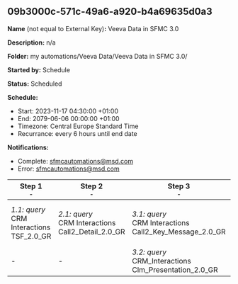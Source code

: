## 09b3000c-571c-49a6-a920-b4a69635d0a3

**Name** (not equal to External Key)**:** Veeva Data in SFMC 3.0

**Description:** n/a

**Folder:** my automations/Veeva Data/Veeva Data in SFMC 3.0/

**Started by:** Schedule

**Status:** Scheduled

**Schedule:**

* Start: 2023-11-17 04:30:00 +01:00
* End: 2079-06-06 00:00:00 +01:00
* Timezone: Central Europe Standard Time
* Recurrance: every 6 hours until end date

**Notifications:**

* Complete: sfmcautomations@msd.com
* Error: sfmcautomations@msd.com

| Step 1<br>_<small>-</small>_ | Step 2<br>_<small>-</small>_ | Step 3<br>_<small>-</small>_ | Step 4<br>_<small>-</small>_ | Step 5<br>_<small>-</small>_ | Step 6<br>_<small>-</small>_ | Step 7<br>_<small>-</small>_ | Step 8<br>_<small>-</small>_ | Step 9<br>_<small>-</small>_ | Step 10<br>_<small>-</small>_ | Step 11<br>_<small>-</small>_ | Step 12<br>_<small>-</small>_ | Step 13<br>_<small>-</small>_ | Step 14<br>_<small>-</small>_ | Step 15<br>_<small>-</small>_ | Step 16<br>_<small>-</small>_ | Step 17<br>_<small>-</small>_ | Step 18<br>_<small>-</small>_ | Step 19<br>_<small>-</small>_ | Step 20<br>_<small>-</small>_ | Step 21<br>_<small>-</small>_ | Step 22<br>_<small>-</small>_ | Step 23<br>_<small>-</small>_ | Step 24<br>_<small>-</small>_ | Step 25<br>_<small>-</small>_ | Step 26<br>_<small>-</small>_ |
| --- | --- | --- | --- | --- | --- | --- | --- | --- | --- | --- | --- | --- | --- | --- | --- | --- | --- | --- | --- | --- | --- | --- | --- | --- | --- |
| _1.1: query_<br>CRM Interactions TSF_2.0_GR | _2.1: query_<br>CRM Interactions Call2_Detail_2.0_GR | _3.1: query_<br>CRM Interactions Call2_Key_Message_2.0_GR | _4.1: query_<br>CRM Interactions Email_Activity_2.0_GR | _5.1: query_<br>CRM Interactions Account_2.0_GR | _6.1: query_<br>CRM Interactions Address_2.0_GR | _7.1: query_<br>CRM_Interactions_Product_metrics_2.0_GR | _8.1: query_<br>CRM Interactions Multichannel_consent_2.0_GR | _9.1: query_<br>CRM Interactions Question_Response_2.0_GR | _10.1: query_<br>CRM Interactions Sent_Email_2.0_GR | _11.1: query_<br>CRM Interactions Call2_Sample_2.0_GR | _12.1: query_<br>CRM Interactions Survey_Target_2.0_GR | _13.1: query_<br>CRM Interactions Survey_Question_2.0_GR | _14.1: query_<br>CRM Interactions User_2.0_GR | _15.1: query_<br>CRM Interactions Call2_2.0_GR | _16.1: query_<br>CRM Interactions  Survey_2.0_GR | _17.1: query_<br>CRM Interactions _Product_2.0_GR | _18.1: query_<br>CRM Interactions Approved_Document_2.0_GR | _19.1: query_<br>CRM Interactions MC_Cycle_Plan_3.0 | _20.1: query_<br>CRM Interactions MC_Cycle_Plan_Product_3.0 | _21.1: query_<br>CRM Interactions Cycle_Plan_Target_3.0 | _22.1: query_<br>CRM Interactions MC_Cycle_Plan_Channel_3.0 | _23.1: query_<br>CRM Interactions _CI_Question_3.0 | _24.1: query_<br>CRM Interactions CI_Header_3.0 | _25.1: query_<br>CRM Interactions CI Target Response_3.0 | _26.1: query_<br>CRM Interactions Dynamic_Attribute_3.0 |
| - | - | _3.2: query_<br>CRM_Interactions Clm_Presentation_2.0_GR | - | - | - | - | - | - | - | - | - | - | - | - | - | - | - | - | - | - | - | - | - | - | - |
